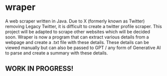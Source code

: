 # wraper
A web scraper written in Java. Due to X (formerly known as Twitter) removing Legacy Twitter, it is difficult to create a twitter profile scraper. This project will be adapted to scrape other websites which will be decided soon. Wraper is now a program that can extract various details from a webpage and create a .txt file with these details. These details can be viewed manually but can also be passed to GPT / any form of Generative AI to parse and create a summary with these details.


## WORK IN PROGRESS!
